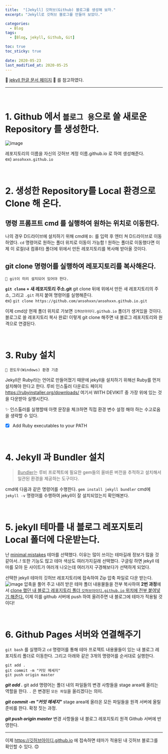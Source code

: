 ```yaml
---
title:  "[Jekyll] 깃허브(Github) 블로그를 생성해 보자." 
excerpt: "Jekyll로 깃허브 블로그를 만들어 보았다."

categories:
  - Blog
tags:
  - [Blog, jekyll, Github, Git]

toc: true
toc_sticky: true
 
date: 2020-05-23
last_modified_at: 2020-05-25
---
```


🎀 [jekyll 한글 문서 페이지](https://jekyllrb-ko.github.io/) 🎀 를 참고하였다.

---
<br>

# 1. Github 에서 `블로그 용`으로 쓸 새로운 Repository 를 생성한다.

![image](https://user-images.githubusercontent.com/42318591/82748040-bd713b00-9dd9-11ea-8c65-4b54676abd1e.png)


레포지토리의 이름을 자신의 깃허브 계정 이름.github.io 로 하여 생성해준다.  
ex) `ansohxxn.github.io`

<br>

# 2. 생성한 Repository를 Local 환경으로 Clone 해 온다.

## 명령 프롬프트 cmd 를 실행하여 원하는 위치로 이동한다.
나의 경우 D드라이브에 설치하기 위해 cmd에 `D:` 를 입력 후 엔터 쳐 D드라이브로 이동하였다.
`cd` 명령어로 원하는 폴더 위치로 이동이 가능함 ! 원하는 폴더로 이동했다면 이제 이 로컬(내 컴퓨터) 폴더에 위에서 만든 레포지토리를 복사해 받아올 것이다.  


## git clone 명령어를 실행하여 레포지토리를 복사해온다.

    🔔 git이 미리 설치되어 있어야 한다. 

**`git clone` + 새 레포지토리 주소.git**
git clone 뒤에 위에서 만든 새 레포지토리의 주소, 그리고 `.git` 까지 붙여 명령어를 실행해준다.  
ex) `git clone https://github.com/ansohxxn/ansohxxn.github.io.git`    

이제 cmd상 현재 폴더 위치로 가보면 `깃허브아이디.github.io` 폴더가 생겨있을 것이다. 블로그로 쓸 레포지토리 복사 완료! 
이렇게 git clone 해주면 내 블로그 레포지토리와 원격으로 연결된다.

<br>

# 3. Ruby 설치

    🔔 윈도우(Windows) 환경 기준

Jekyll은 Ruby라는 언어로 만들어졌기 때문에 jekyll을 설치하기 위해선 Ruby를 먼저 설치해야 한다고 한다.  루비 인스톨러 다운로드 페이지 <https://rubyinstaller.org/downloads/> 여기서 WITH DEVIKIT 중 가장 위에 있는 것을 다운받아 실행시킨다. 
  
✨ 인스톨러를 실행할때 아랫 문장을 체크하면 직접 환경 변수 설정 해야 하는 수고로움을 생략할 수 있다.
- [x] Add Ruby executables to your PATH  

<br>

# 4. Jekyll 과 Bundler 설치 

> <u>Bundler</u>는 루비 프로젝트에 필요한 gem들의 올바른 버전을 추적하고 설치해서 일관된 환경을 제공하는 도구이다.  

cmd에 다음과 같은 명령어를 수행한다. `gem install jekyll bundler`
cmd에 `jekyll -v` 명령어를 수행하여 jekyll이 잘 설치되었는지 확인해본다. 

<br>

# 5. jekyll 테마를 내 블로그 레포지토리 Local 폴더에 다운받는다.

난 [minimal mistakes](https://github.com/mmistakes/minimal-mistakes) 테마를 선택했다. 이유는 많이 쓰이는 테마길래 정보가 많을 것 같아서..! 또한 기능도 많고 테마 색상도 여러가지길래 선택했다. 구글링 하면 jekyll 테마를 모아 둔 사이트가 여러개 나오는데 여러가지 구경해보다가 선택하게 되었다. 

선택한 jekyll 테마의 깃허브 레포지토리에 접속하여 Zip 압축 파일로 다운 받는다. 
![image](https://user-images.githubusercontent.com/42318591/82756872-c41ea300-9e17-11ea-8164-22decb325114.png)
압축을 풀어 주고 내려 받은 테마 폴더 내용물들을 전부 복사하여 **2번 과정**에서 <u>clone 했던 내 블로그 레포지토리 폴더 `깃허브아이디.github.io` 위치에 전부 붙여넣기 해준다.</u> 이제 이를 github 서버에 push 하여 올려주면 내 블로그에 테마가 적용될 것이다!

<br>

# 6. Github Pages 서버와 연결해주기

`git bash` 를 실행하고 `cd` 명령어를 통해 테마 프로젝트 내용물들이 있는 내 블로그 레포지토리 폴더로 이동한다. 그리고 아래와 같은 3개의 명령어를 순서대로 실행한다.
```
git add .
git commit -m "커밋 메세지"
git push origin master
```
***git add .*** git add 명령어는 폴더 내의 파일들의 변경 사항들을 stage area에 올리는 역할을 한다. `.` 은 변경된 `모든 파일`을 올리겠다는 의미. 

***git commit -m "커밋 메세지"*** stage area에 올라온 모든 파일들을 원격 서버에 올릴 준비를 한다. 확정 짓는 과정.

***git push origin master*** 변경 사항들을 내 블로그 레포지토리 원격 Github 서버에 반영한다. 

---
이제 https://깃허브아이디.github.io 에 접속하면 테마가 적용된 내 깃허브 블로그를 확인할 수 있다. 😊 